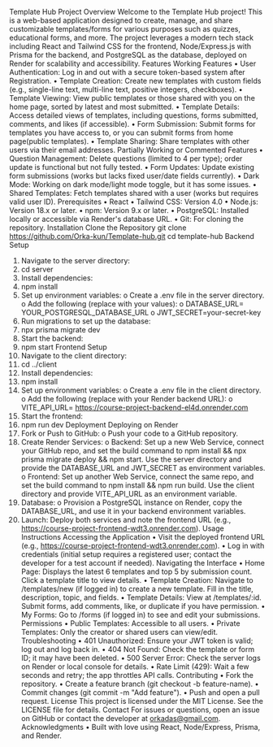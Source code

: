 Template Hub Project
Overview
Welcome to the Template Hub project! This is a web-based application designed to create, manage, and share customizable templates/forms for various purposes such as quizzes, educational forms, and more. The project leverages a modern tech stack including React and Tailwind CSS for the frontend, Node/Express.js with Prisma for the backend, and PostgreSQL as the database, deployed on Render for scalability and accessibility.
Features
Working Features
•	User Authentication: Log in and out with a secure token-based system after Registration.
•	Template Creation: Create new templates with custom fields (e.g., single-line text, multi-line text, positive integers, checkboxes).
•	Template Viewing: View public templates or those shared with you on the home page, sorted by latest and most submitted.
•	Template Details: Access detailed views of templates, including questions, forms submitted, comments, and likes (if accessible).
•	Form Submission: Submit forms for templates you have access to, or you can submit forms from home page(public templates).
•	Template Sharing: Share templates with other users via their email addresses.
Partially Working or Commented Features
•	Question Management: Delete questions (limited to 4 per type); order update is functional but not fully tested.
•	Form Updates: Update existing form submissions (works but lacks fixed user/date fields currently).
•	Dark Mode: Working on dark mode/light mode toggle, but it has some issues.
•	Shared Templates: Fetch templates shared with a user (works but requires valid user ID).
Prerequisites
•	React
•	Tailwind CSS: Version 4.0
•	Node.js: Version 18.x or later.
•	npm: Version 9.x or later.
•	PostgreSQL: Installed locally or accessible via Render's database URL.
•	Git: For cloning the repository.
Installation
Clone the Repository
git clone https://github.com/Orka-kun/Template-hub.git
cd template-hub
Backend Setup
1.	Navigate to the server directory:
2.	cd server
3.	Install dependencies:
4.	npm install
5.	Set up environment variables:
o	Create a .env file in the server directory.
o	Add the following (replace with your values):
o	DATABASE_URL= YOUR_POSTGRESQL_DATABASE_URL
o	JWT_SECRET=your-secret-key
6.	Run migrations to set up the database:
7.	npx prisma migrate dev
8.	Start the backend:
9.	npm start
Frontend Setup
1.	Navigate to the client directory:
2.	cd ../client
3.	Install dependencies:
4.	npm install
5.	Set up environment variables:
o	Create a .env file in the client directory.
o	Add the following (replace with your Render backend URL):
o	VITE_API_URL= https://course-project-backend-el4d.onrender.com
6.	Start the frontend:
7.	npm run dev
Deployment
Deploying on Render
1.	Fork or Push to GitHub:
o	Push your code to a GitHub repository.
2.	Create Render Services:
o	Backend: Set up a new Web Service, connect your GitHub repo, and set the build command to npm install && npx prisma migrate deploy && npm start. Use the server directory and provide the DATABASE_URL and JWT_SECRET as environment variables.
o	Frontend: Set up another Web Service, connect the same repo, and set the build command to npm install && npm run build. Use the client directory and provide VITE_API_URL as an environment variable.
3.	Database:
o	Provision a PostgreSQL instance on Render, copy the DATABASE_URL, and use it in your backend environment variables.
4.	Launch: Deploy both services and note the frontend URL (e.g., https://course-project-frontend-wdt3.onrender.com).
Usage Instructions
Accessing the Application
•	Visit the deployed frontend URL (e.g., https://course-project-frontend-wdt3.onrender.com).
•	Log in with credentials (initial setup requires a registered user; contact the developer for a test account if needed).
Navigating the Interface
•	Home Page: Displays the latest 6 templates and top 5 by submission count. Click a template title to view details.
•	Template Creation: Navigate to /templates/new (if logged in) to create a new template. Fill in the title, description, topic, and fields.
•	Template Details: View at /templates/:id. Submit forms, add comments, like, or duplicate if you have permission.
•	My Forms: Go to /forms (if logged in) to see and edit your submissions.
Permissions
•	Public Templates: Accessible to all users.
•	Private Templates: Only the creator or shared users can view/edit.
Troubleshooting
•	401 Unauthorized: Ensure your JWT token is valid; log out and log back in.
•	404 Not Found: Check the template or form ID; it may have been deleted.
•	500 Server Error: Check the server logs on Render or local console for details.
•	Rate Limit (429): Wait a few seconds and retry; the app throttles API calls.
Contributing
•	Fork the repository.
•	Create a feature branch (git checkout -b feature-name).
•	Commit changes (git commit -m "Add feature").
•	Push and open a pull request.
License
This project is licensed under the MIT License. See the LICENSE file for details.
Contact
For issues or questions, open an issue on GitHub or contact the developer at orkadas@gmail.com.
Acknowledgments
•	Built with love using React, Node/Express, Prisma, and Render.

